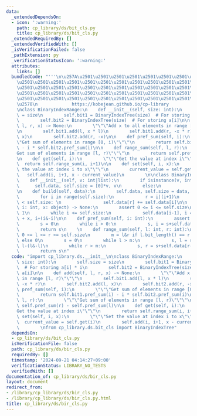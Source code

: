 ```yaml
---
data:
  _extendedDependsOn:
  - icon: ':warning:'
    path: cp_library/ds/bit_cls.py
    title: cp_library/ds/bit_cls.py
  _extendedRequiredBy: []
  _extendedVerifiedWith: []
  _isVerificationFailed: false
  _pathExtension: py
  _verificationStatusIcon: ':warning:'
  attributes:
    links: []
  bundledCode: "'''\n\u257A\u2501\u2501\u2501\u2501\u2501\u2501\u2501\u2501\u2501\u2501\
    \u2501\u2501\u2501\u2501\u2501\u2501\u2501\u2501\u2501\u2501\u2501\u2501\u2501\
    \u2501\u2501\u2501\u2501\u2501\u2501\u2501\u2501\u2501\u2501\u2501\u2501\u2501\
    \u2501\u2501\u2501\u2501\u2501\u2501\u2501\u2501\u2501\u2501\u2501\u2501\u2501\
    \u2501\u2501\u2501\u2501\u2501\u2501\u2501\u2501\u2501\u2501\u2501\u2501\u2501\
    \u2578\n             https://kobejean.github.io/cp-library               \n'''\n\
    \nclass BinaryIndexRange:\n    def __init__(self, size: int):\n        self.size\
    \ = size\n        self.bit1 = BinaryIndexTree(size)  # For storing a[i] * i\n\
    \        self.bit2 = BinaryIndexTree(size)  # For storing a[i]\n\n    def add(self,\
    \ l, r, x) -> None:\n        \"\"\"Add x to all elements in range [l, r)\"\"\"\
    \n        self.bit1.add(l, x * l)\n        self.bit1.add(r, -x * r)\n        self.bit2.add(l,\
    \ x)\n        self.bit2.add(r, -x)\n\n    def pref_sum(self, i):\n        \"\"\
    \"Get sum of elements in range [0, i)\"\"\"\n        return self.bit1.pref_sum(i)\
    \ - i * self.bit2.pref_sum(i)\n\n    def range_sum(self, l, r):\n        \"\"\"\
    Get sum of elements in range [l, r)\"\"\"\n        return self.pref_sum(r) - self.pref_sum(l)\n\
    \n    def get(self, i):\n        \"\"\"Get the value at index i\"\"\"\n      \
    \  return self.range_sum(i, i+1)\n\n    def set(self, i, x):\n        \"\"\"Set\
    \ the value at index i to x\"\"\"\n        current_value = self.get(i)\n     \
    \   self.add(i, i+1, x - current_value)\n        \n\nclass BinaryIndexTree:\n\
    \    def __init__(self, v: int|list):\n        if isinstance(v, int):\n      \
    \      self.data, self.size = [0]*v, v\n        else:\n            self.build(v)\n\
    \n    def build(self, data):\n        self.data, self.size = data, len(data)\n\
    \        for i in range(self.size):\n            r = i|(i+1)\n            if r\
    \ < self.size: \n                self.data[r] += self.data[i]\n\n    def add(self,\
    \ i: int, x: object) -> None:\n        assert 0 <= i <= self.size\n        i +=\
    \ 1\n        while i <= self.size:\n            self.data[i-1], i = self.data[i-1]\
    \ + x, i+(i&-i)\n\n    def pref_sum(self, i: int):\n        assert 0 <= i <= self.size\n\
    \        s = 0\n        while i > 0:\n            s, i = s+self.data[i-1], i-(i&-i)\n\
    \        return s\n    \n    def range_sum(self, l: int, r: int):\n        assert\
    \ 0 <= l <= r <= self.size\n        m = l&r if l.bit_length() == r.bit_length()\
    \ else 0\n        s = 0\n        while l > m:\n            s, l = s-self.data[l-1],\
    \ l-(l&-l)\n        while r > m:\n            s, r = s+self.data[r-1], r-(r&-r)\n\
    \        return s\n"
  code: "import cp_library.ds.__init__\n\nclass BinaryIndexRange:\n    def __init__(self,\
    \ size: int):\n        self.size = size\n        self.bit1 = BinaryIndexTree(size)\
    \  # For storing a[i] * i\n        self.bit2 = BinaryIndexTree(size)  # For storing\
    \ a[i]\n\n    def add(self, l, r, x) -> None:\n        \"\"\"Add x to all elements\
    \ in range [l, r)\"\"\"\n        self.bit1.add(l, x * l)\n        self.bit1.add(r,\
    \ -x * r)\n        self.bit2.add(l, x)\n        self.bit2.add(r, -x)\n\n    def\
    \ pref_sum(self, i):\n        \"\"\"Get sum of elements in range [0, i)\"\"\"\n\
    \        return self.bit1.pref_sum(i) - i * self.bit2.pref_sum(i)\n\n    def range_sum(self,\
    \ l, r):\n        \"\"\"Get sum of elements in range [l, r)\"\"\"\n        return\
    \ self.pref_sum(r) - self.pref_sum(l)\n\n    def get(self, i):\n        \"\"\"\
    Get the value at index i\"\"\"\n        return self.range_sum(i, i+1)\n\n    def\
    \ set(self, i, x):\n        \"\"\"Set the value at index i to x\"\"\"\n      \
    \  current_value = self.get(i)\n        self.add(i, i+1, x - current_value)\n\
    \        \nfrom cp_library.ds.bit_cls import BinaryIndexTree"
  dependsOn:
  - cp_library/ds/bit_cls.py
  isVerificationFile: false
  path: cp_library/ds/bir_cls.py
  requiredBy: []
  timestamp: '2024-09-21 04:14:27+09:00'
  verificationStatus: LIBRARY_NO_TESTS
  verifiedWith: []
documentation_of: cp_library/ds/bir_cls.py
layout: document
redirect_from:
- /library/cp_library/ds/bir_cls.py
- /library/cp_library/ds/bir_cls.py.html
title: cp_library/ds/bir_cls.py
---
```

